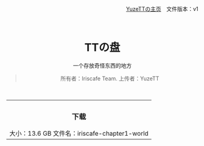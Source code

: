 <div align=right>

[YuzeTTの主页](https://blog.uztt.cc/)　文件版本：v1

</div>

<br>

<div align=center>

# TTの盘

一个存放奇怪东西的地方

> 所有者：Iriscafe Team.  上传者：YuzeTT

<br>

<table>
    <tr>
        <td align=center><h3>下载</h3>大小：13.6 GB 文件名：iriscafe-chapter1-world<br><img width=300></td>
    </tr>
</table>

</div>

